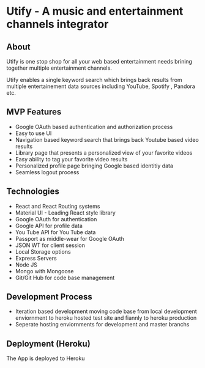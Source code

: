 # Utify - A music and entertainment channels integrator

## About

Utify is one stop shop for all your web based entertainment needs brining together multiple entertainment channels.

Utify enables a single keyword search which brings back results from multiple entertainement data sources including YouTube, Spotify , Pandora etc. 

## MVP Features

* Google OAuth based authentication and authorization process
* Easy to use UI
* Navigation based keyword search that brings back Youtube based video results
* Library page that presents a personalized view of your favorite videos
* Easy ability to tag your favorite video results 
* Personalized profile page bringing Google based identitiy data
* Seamless logout process

## Technologies

* React and React Routing systems
* Material UI - Leading React style library
* Google OAuth for authentication
* Google API for profile data
* You Tube API for You Tube data
* Passport as middle-wear for Google OAuth
* JSON WT for client session
* Local Storage options
* Express Servers
* Node JS
* Mongo with Mongoose
* Git/Git Hub for code base management

## Development Process

* Iteration based development moving code base from local development enviornment to heroku hosted test site and fiannly to heroku production
* Seperate hosting enviornments for development and master branchs

## Deployment (Heroku)

The App is deployed to Heroku
